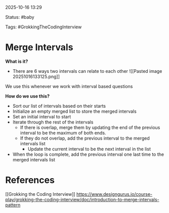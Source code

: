 2025-10-16 13:29

Status: #baby 

Tags: #GrokkingTheCodingInterview 

# Merge Intervals
**What is it?**
- There are 6 ways two intervals can relate to each other
![[Pasted image 20251016133125.png]]

We use this whenever we work with interval based questions

**How do we use this?**
- Sort our list of intervals based on their starts
- Initialize an empty merged list to store the merged intervals
- Set an initial interval to start
- Iterate through the rest of the intervals
	- If there is overlap, merge them by updating the end of the previous interval to be the maximum of both ends.
	- If they do not overlap, add the previous interval to the merged intervals list
		- Update the current interval to be the next interval in the list
- When the loop is complete, add the previous interval one last time to the merged intervals list
# References
[[Grokking the Coding Interview]]
https://www.designgurus.io/course-play/grokking-the-coding-interview/doc/introduction-to-merge-intervals-pattern